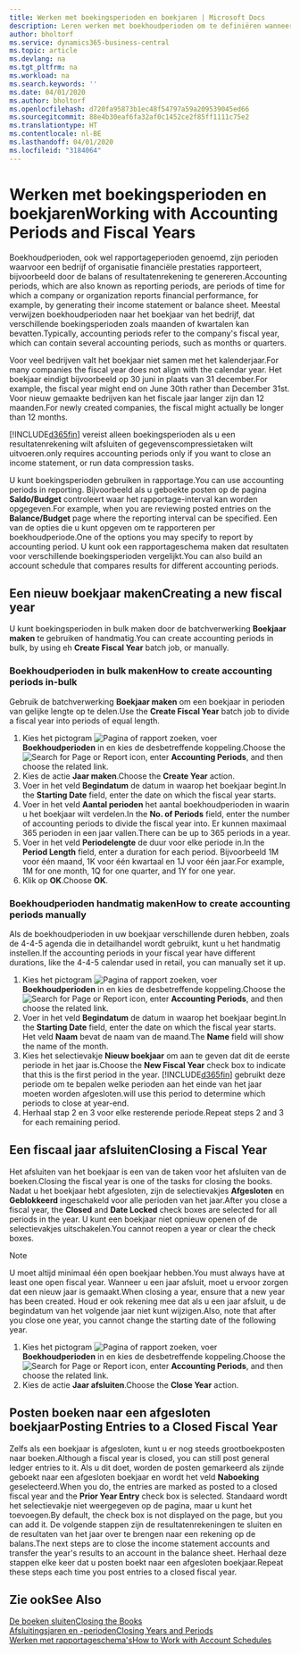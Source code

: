 ```yaml
---
title: Werken met boekingsperioden en boekjaren | Microsoft Docs
description: Leren werken met boekhoudperioden om te definiëren wanneer uw bedrijf financiële prestaties rapporteert.
author: bholtorf
ms.service: dynamics365-business-central
ms.topic: article
ms.devlang: na
ms.tgt_pltfrm: na
ms.workload: na
ms.search.keywords: ''
ms.date: 04/01/2020
ms.author: bholtorf
ms.openlocfilehash: d720fa95873b1ec48f54797a59a209539045ed66
ms.sourcegitcommit: 88e4b30eaf6fa32af0c1452ce2f85ff1111c75e2
ms.translationtype: HT
ms.contentlocale: nl-BE
ms.lasthandoff: 04/01/2020
ms.locfileid: "3184064"
---
```

# <a name="working-with-accounting-periods-and-fiscal-years"></a><span data-ttu-id="bb828-103">Werken met boekingsperioden en boekjaren</span><span class="sxs-lookup"><span data-stu-id="bb828-103">Working with Accounting Periods and Fiscal Years</span></span>
<span data-ttu-id="bb828-104">Boekhoudperioden, ook wel rapportageperioden genoemd, zijn perioden waarvoor een bedrijf of organisatie financiële prestaties rapporteert, bijvoorbeeld door de balans of resultatenrekening te genereren.</span><span class="sxs-lookup"><span data-stu-id="bb828-104">Accounting periods, which are also known as reporting periods, are periods of time for which a company or organization reports financial performance, for example, by generating their income statement or balance sheet.</span></span> <span data-ttu-id="bb828-105">Meestal verwijzen boekhoudperioden naar het boekjaar van het bedrijf, dat verschillende boekingsperioden zoals maanden of kwartalen kan bevatten.</span><span class="sxs-lookup"><span data-stu-id="bb828-105">Typically, accounting periods refer to the company's fiscal year, which can contain several accounting periods, such as months or quarters.</span></span>

<span data-ttu-id="bb828-106">Voor veel bedrijven valt het boekjaar niet samen met het kalenderjaar.</span><span class="sxs-lookup"><span data-stu-id="bb828-106">For many companies the fiscal year does not align with the calendar year.</span></span> <span data-ttu-id="bb828-107">Het boekjaar eindigt bijvoorbeeld op 30 juni in plaats van 31 december.</span><span class="sxs-lookup"><span data-stu-id="bb828-107">For example, the fiscal year might end on June 30th rather than December 31st.</span></span> <span data-ttu-id="bb828-108">Voor nieuw gemaakte bedrijven kan het fiscale jaar langer zijn dan 12 maanden.</span><span class="sxs-lookup"><span data-stu-id="bb828-108">For newly created companies, the fiscal might actually be longer than 12 months.</span></span> 

[!INCLUDE[d365fin](includes/d365fin_md.md)] <span data-ttu-id="bb828-109">vereist alleen boekingsperioden als u een resultatenrekening wilt afsluiten of gegevenscompressietaken wilt uitvoeren.</span><span class="sxs-lookup"><span data-stu-id="bb828-109">only requires accounting periods only if you want to close an income statement, or run data compression tasks.</span></span> 

<span data-ttu-id="bb828-110">U kunt boekingsperioden gebruiken in rapportage.</span><span class="sxs-lookup"><span data-stu-id="bb828-110">You can use accounting periods in reporting.</span></span> <span data-ttu-id="bb828-111">Bijvoorbeeld als u geboekte posten op de pagina **Saldo/Budget** controleert waar het rapportage-interval kan worden opgegeven.</span><span class="sxs-lookup"><span data-stu-id="bb828-111">For example, when you are reviewing posted entries on the **Balance/Budget** page where the reporting interval can be specified.</span></span> <span data-ttu-id="bb828-112">Een van de opties die u kunt opgeven om te rapporteren per boekhoudperiode.</span><span class="sxs-lookup"><span data-stu-id="bb828-112">One of the options you may specify to report by accounting period.</span></span> <span data-ttu-id="bb828-113">U kunt ook een rapportageschema maken dat resultaten voor verschillende boekingsperioden vergelijkt.</span><span class="sxs-lookup"><span data-stu-id="bb828-113">You can also build an account schedule that compares results for different accounting periods.</span></span>

## <a name="creating-a-new-fiscal-year"></a><span data-ttu-id="bb828-114">Een nieuw boekjaar maken</span><span class="sxs-lookup"><span data-stu-id="bb828-114">Creating a new fiscal year</span></span>
<span data-ttu-id="bb828-115">U kunt boekingsperioden in bulk maken door de batchverwerking **Boekjaar maken** te gebruiken of handmatig.</span><span class="sxs-lookup"><span data-stu-id="bb828-115">You can create accounting periods in bulk, by using eh **Create Fiscal Year** batch job, or manually.</span></span>

### <a name="how-to-create-accounting-periods-in-bulk"></a><span data-ttu-id="bb828-116">Boekhoudperioden in bulk maken</span><span class="sxs-lookup"><span data-stu-id="bb828-116">How to create accounting periods in-bulk</span></span>
<span data-ttu-id="bb828-117">Gebruik de batchverwerking **Boekjaar maken** om een boekjaar in perioden van gelijke lengte op te delen.</span><span class="sxs-lookup"><span data-stu-id="bb828-117">Use the **Create Fiscal Year** batch job to divide a fiscal year into periods of equal length.</span></span>  

1. <span data-ttu-id="bb828-118">Kies het pictogram ![Pagina of rapport zoeken](media/ui-search/search_small.png "Pictogram Pagina of rapport zoeken"), voer **Boekhoudperioden** in en kies de desbetreffende koppeling.</span><span class="sxs-lookup"><span data-stu-id="bb828-118">Choose the ![Search for Page or Report](media/ui-search/search_small.png "Search for Page or Report icon") icon, enter **Accounting Periods**, and then choose the related link.</span></span>  
2. <span data-ttu-id="bb828-119">Kies de actie **Jaar maken**.</span><span class="sxs-lookup"><span data-stu-id="bb828-119">Choose the **Create Year** action.</span></span>  <!--What about the Scheduling option? Should we mention that? There's also the Report Output Type field...-->
3. <span data-ttu-id="bb828-120">Voer in het veld **Begindatum** de datum in waarop het boekjaar begint.</span><span class="sxs-lookup"><span data-stu-id="bb828-120">In the **Starting Date** field, enter the date on which the fiscal year starts.</span></span>  
4. <span data-ttu-id="bb828-121">Voer in het veld **Aantal perioden** het aantal boekhoudperioden in waarin u het boekjaar wilt verdelen.</span><span class="sxs-lookup"><span data-stu-id="bb828-121">In the **No. of Periods** field, enter the number of accounting periods to divide the fiscal year into.</span></span> <span data-ttu-id="bb828-122">Er kunnen maximaal 365 perioden in een jaar vallen.</span><span class="sxs-lookup"><span data-stu-id="bb828-122">There can be up to 365 periods in a year.</span></span>  
5. <span data-ttu-id="bb828-123">Voer in het veld **Periodelengte** de duur voor elke periode in.</span><span class="sxs-lookup"><span data-stu-id="bb828-123">In the **Period Length** field, enter a duration for each period.</span></span> <span data-ttu-id="bb828-124">Bijvoorbeeld 1M voor één maand, 1K voor één kwartaal en 1J voor één jaar.</span><span class="sxs-lookup"><span data-stu-id="bb828-124">For example, 1M for one month, 1Q for one quarter, and 1Y for one year.</span></span>  
6. <span data-ttu-id="bb828-125">Klik op **OK**.</span><span class="sxs-lookup"><span data-stu-id="bb828-125">Choose **OK**.</span></span>  

### <a name="how-to-create-accounting-periods-manually"></a><span data-ttu-id="bb828-126">Boekhoudperioden handmatig maken</span><span class="sxs-lookup"><span data-stu-id="bb828-126">How to create accounting periods manually</span></span>
<span data-ttu-id="bb828-127">Als de boekhoudperioden in uw boekjaar verschillende duren hebben, zoals de 4-4-5 agenda die in detailhandel wordt gebruikt, kunt u het handmatig instellen.</span><span class="sxs-lookup"><span data-stu-id="bb828-127">If the accounting periods in your fiscal year have different durations, like the 4-4-5 calendar used in retail, you can manually set it up.</span></span>  
  
1. <span data-ttu-id="bb828-128">Kies het pictogram ![Pagina of rapport zoeken](media/ui-search/search_small.png "Pictogram Pagina of rapport zoeken"), voer **Boekhoudperioden** in en kies de desbetreffende koppeling.</span><span class="sxs-lookup"><span data-stu-id="bb828-128">Choose the ![Search for Page or Report](media/ui-search/search_small.png "Search for Page or Report icon") icon, enter **Accounting Periods**, and then choose the related link.</span></span>  
2. <span data-ttu-id="bb828-129">Voer in het veld **Begindatum** de datum in waarop het boekjaar begint.</span><span class="sxs-lookup"><span data-stu-id="bb828-129">In the **Starting Date** field, enter the date on which the fiscal year starts.</span></span> <span data-ttu-id="bb828-130">Het veld **Naam** bevat de naam van de maand.</span><span class="sxs-lookup"><span data-stu-id="bb828-130">The **Name** field will show the name of the month.</span></span>  
3. <span data-ttu-id="bb828-131">Kies het selectievakje **Nieuw boekjaar** om aan te geven dat dit de eerste periode in het jaar is.</span><span class="sxs-lookup"><span data-stu-id="bb828-131">Choose the **New Fiscal Year** check box to indicate that this is the first period in the year.</span></span> [!INCLUDE[d365fin](includes/d365fin_md.md)] <span data-ttu-id="bb828-132">gebruikt deze periode om te bepalen welke perioden aan het einde van het jaar moeten worden afgesloten.</span><span class="sxs-lookup"><span data-stu-id="bb828-132">will use this period to determine which periods to close at year-end.</span></span>
4. <span data-ttu-id="bb828-133">Herhaal stap 2 en 3 voor elke resterende periode.</span><span class="sxs-lookup"><span data-stu-id="bb828-133">Repeat steps 2 and 3 for each remaining period.</span></span>  

## <a name="closing-a-fiscal-year"></a><span data-ttu-id="bb828-134">Een fiscaal jaar afsluiten</span><span class="sxs-lookup"><span data-stu-id="bb828-134">Closing a Fiscal Year</span></span>
<span data-ttu-id="bb828-135">Het afsluiten van het boekjaar is een van de taken voor het afsluiten van de boeken.</span><span class="sxs-lookup"><span data-stu-id="bb828-135">Closing the fiscal year is one of the tasks for closing the books.</span></span> <span data-ttu-id="bb828-136">Nadat u het boekjaar hebt afgesloten, zijn de selectievakjes **Afgesloten** en **Geblokkeerd** ingeschakeld voor alle perioden van het jaar.</span><span class="sxs-lookup"><span data-stu-id="bb828-136">After you close a fiscal year, the **Closed** and **Date Locked** check boxes are selected for all periods in the year.</span></span> <span data-ttu-id="bb828-137">U kunt een boekjaar niet opnieuw openen of de selectievakjes uitschakelen.</span><span class="sxs-lookup"><span data-stu-id="bb828-137">You cannot reopen a year or clear the check boxes.</span></span>

> [!NOTE]  
>  <span data-ttu-id="bb828-138">U moet altijd minimaal één open boekjaar hebben.</span><span class="sxs-lookup"><span data-stu-id="bb828-138">You must always have at least one open fiscal year.</span></span> <span data-ttu-id="bb828-139">Wanneer u een jaar afsluit, moet u ervoor zorgen dat een nieuw jaar is gemaakt.</span><span class="sxs-lookup"><span data-stu-id="bb828-139">When closing a year, ensure that a new year has been created.</span></span> <span data-ttu-id="bb828-140">Houd er ook rekening mee dat als u een jaar afsluit, u de begindatum van het volgende jaar niet kunt wijzigen.</span><span class="sxs-lookup"><span data-stu-id="bb828-140">Also, note that after you close one year, you cannot change the starting date of the following year.</span></span>

1. <span data-ttu-id="bb828-141">Kies het pictogram ![Pagina of rapport zoeken](media/ui-search/search_small.png "Pictogram Pagina of rapport zoeken"), voer **Boekhoudperioden** in en kies de desbetreffende koppeling.</span><span class="sxs-lookup"><span data-stu-id="bb828-141">Choose the ![Search for Page or Report](media/ui-search/search_small.png "Search for Page or Report icon") icon, enter **Accounting Periods**, and then choose the related link.</span></span>  
2. <span data-ttu-id="bb828-142">Kies de actie **Jaar afsluiten**.</span><span class="sxs-lookup"><span data-stu-id="bb828-142">Choose the **Close Year** action.</span></span>  

## <a name="posting-entries-to-a-closed-fiscal-year"></a><span data-ttu-id="bb828-143">Posten boeken naar een afgesloten boekjaar</span><span class="sxs-lookup"><span data-stu-id="bb828-143">Posting Entries to a Closed Fiscal Year</span></span>
<span data-ttu-id="bb828-144">Zelfs als een boekjaar is afgesloten, kunt u er nog steeds grootboekposten naar boeken.</span><span class="sxs-lookup"><span data-stu-id="bb828-144">Although a fiscal year is closed, you can still post general ledger entries to it.</span></span> <span data-ttu-id="bb828-145">Als u dit doet, worden de posten gemarkeerd als zijnde geboekt naar een afgesloten boekjaar en wordt het veld **Naboeking** geselecteerd.</span><span class="sxs-lookup"><span data-stu-id="bb828-145">When you do, the entries are marked as posted to a closed fiscal year and the **Prior Year Entry** check box is selected.</span></span> <span data-ttu-id="bb828-146">Standaard wordt het selectievakje niet weergegeven op de pagina, maar u kunt het toevoegen.</span><span class="sxs-lookup"><span data-stu-id="bb828-146">By default, the check box is not displayed on the page, but you can add it.</span></span> <span data-ttu-id="bb828-147">De volgende stappen zijn de resultatenrekeningen te sluiten en de resultaten van het jaar over te brengen naar een rekening op de balans.</span><span class="sxs-lookup"><span data-stu-id="bb828-147">The next steps are to close the income statement accounts and transfer the year's results to an account in the balance sheet.</span></span> <span data-ttu-id="bb828-148">Herhaal deze stappen elke keer dat u posten boekt naar een afgesloten boekjaar.</span><span class="sxs-lookup"><span data-stu-id="bb828-148">Repeat these steps each time you post entries to a closed fiscal year.</span></span>

## <a name="see-also"></a><span data-ttu-id="bb828-149">Zie ook</span><span class="sxs-lookup"><span data-stu-id="bb828-149">See Also</span></span>
[<span data-ttu-id="bb828-150">De boeken sluiten</span><span class="sxs-lookup"><span data-stu-id="bb828-150">Closing the Books</span></span>](year-close-books.md)  
[<span data-ttu-id="bb828-151">Afsluitingsjaren en -perioden</span><span class="sxs-lookup"><span data-stu-id="bb828-151">Closing Years and Periods</span></span>](year-close-years-periods.md)  
[<span data-ttu-id="bb828-152">Werken met rapportageschema's</span><span class="sxs-lookup"><span data-stu-id="bb828-152">How to Work with Account Schedules</span></span>](bi-how-work-account-schedule.md)  
  





